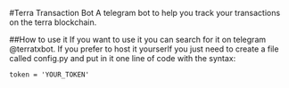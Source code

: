 #Terra Transaction Bot
A telegram bot to help you track your transactions on the terra blockchain.

##How to use it
If you want to use it you can search for it on telegram @terratxbot.
If you prefer to host it yourserlf you just need to create a file called config.py
and put in it one line of code with the syntax:
```
token = 'YOUR_TOKEN'
```